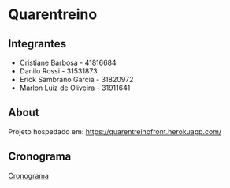 # Quarentreino
## Integrantes

- Cristiane Barbosa - 41816684
- Danilo Rossi - 31531873
- Erick Sambrano Garcia - 31820972
- Marlon Luiz de Oliveira - 31911641


## About

Projeto hospedado em: https://quarentreinofront.herokuapp.com/

## Cronograma

[Cronograma](https://docs.google.com/spreadsheets/d/1o8rpspghFWoj5KcxUxhRydp410mgLYUaaFfOW-crd98/edit?usp=sharing)
